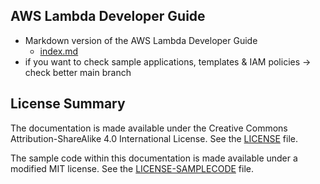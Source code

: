## AWS Lambda Developer Guide

- Markdown version of the AWS Lambda Developer Guide
  - [index.md](/doc_source/index.md) 
- if you want to check sample applications, templates & IAM policies -> check better main branch

## License Summary

The documentation is made available under the Creative Commons Attribution-ShareAlike 4.0 International License. See the [LICENSE](./LICENSE) file.

The sample code within this documentation is made available under a modified MIT license. See the [LICENSE-SAMPLECODE](./LICENSE-SAMPLECODE) file.
